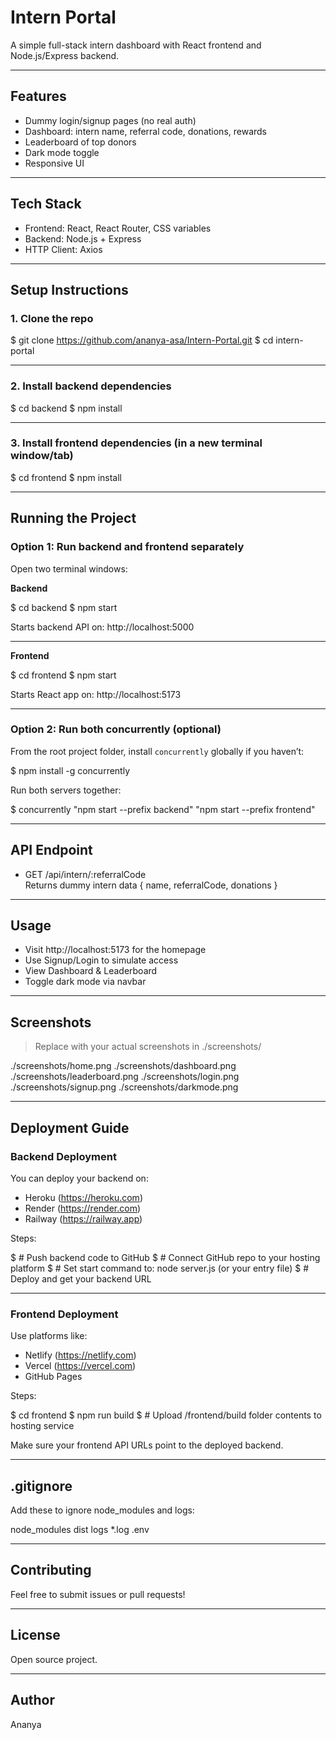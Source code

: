 # Intern Portal

A simple full-stack intern dashboard with React frontend and Node.js/Express backend.

---

## Features

- Dummy login/signup pages (no real auth)
- Dashboard: intern name, referral code, donations, rewards
- Leaderboard of top donors
- Dark mode toggle
- Responsive UI

---

## Tech Stack

- Frontend: React, React Router, CSS variables
- Backend: Node.js + Express
- HTTP Client: Axios

---

## Setup Instructions

### 1. Clone the repo

$ git clone https://github.com/ananya-asa/Intern-Portal.git
$ cd intern-portal

---

### 2. Install backend dependencies

$ cd backend
$ npm install

---

### 3. Install frontend dependencies (in a new terminal window/tab)

$ cd frontend
$ npm install

---

## Running the Project

### Option 1: Run backend and frontend separately

Open two terminal windows:

**Backend**

$ cd backend
$ npm start

Starts backend API on: http://localhost:5000

---

**Frontend**

$ cd frontend
$ npm start

Starts React app on: http://localhost:5173

---

### Option 2: Run both concurrently (optional)

From the root project folder, install `concurrently` globally if you haven’t:

$ npm install -g concurrently

Run both servers together:

$ concurrently "npm start --prefix backend" "npm start --prefix frontend"

---

## API Endpoint

- GET /api/intern/:referralCode  
Returns dummy intern data { name, referralCode, donations }

---

## Usage

- Visit http://localhost:5173 for the homepage
- Use Signup/Login to simulate access
- View Dashboard & Leaderboard
- Toggle dark mode via navbar

---

## Screenshots

> Replace with your actual screenshots in ./screenshots/

./screenshots/home.png
./screenshots/dashboard.png
./screenshots/leaderboard.png
./screenshots/login.png
./screenshots/signup.png
./screenshots/darkmode.png

---

## Deployment Guide

### Backend Deployment

You can deploy your backend on:

- Heroku (https://heroku.com)
- Render (https://render.com)
- Railway (https://railway.app)

Steps:

$ # Push backend code to GitHub
$ # Connect GitHub repo to your hosting platform
$ # Set start command to: node server.js (or your entry file)
$ # Deploy and get your backend URL

---

### Frontend Deployment

Use platforms like:

- Netlify (https://netlify.com)
- Vercel (https://vercel.com)
- GitHub Pages

Steps:

$ cd frontend
$ npm run build
$ # Upload /frontend/build folder contents to hosting service

Make sure your frontend API URLs point to the deployed backend.

---

## .gitignore

Add these to ignore node_modules and logs:

node_modules
dist
logs
*.log
.env

---

## Contributing

Feel free to submit issues or pull requests!

---

## License

Open source project.

---

## Author

Ananya
